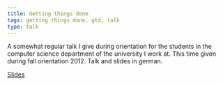 ```yaml
---
title: Getting things done
tags: getting things done, gtd, talk
type: talk
---
```


A somewhat regular talk I give during orientation for the students in the computer science department of the university I work at. This time given during fall orientation 2012. Talk and slides in german. 
<!--more-->
[Slides](/assets/documents/GTD-2012-10-18.pdf)
